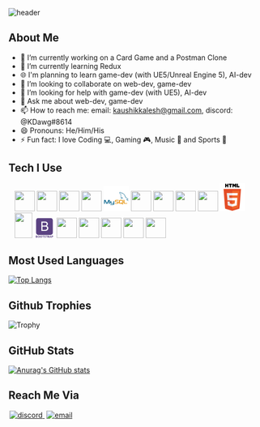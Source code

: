 ![header](https://capsule-render.vercel.app/api?type=waving&color=gradient&height=400&section=header&text=👋Hey%20there!%20I%20am%20Kaushik👦&fontSize=57&reversal=true&desc=I%20am%20a%20highschooler%20who%20loves%20coding!&animation=fadeIn&descSize=26&descAlignY=62&section=header)

## About Me
- 🔭 I’m currently working on a Card Game and a Postman Clone
- 🌱 I’m currently learning Redux
- 🌐 I'm planning to learn game-dev (with UE5/Unreal Engine 5), AI-dev
- 👯 I’m looking to collaborate on web-dev, game-dev
- 🤔 I’m looking for help with game-dev (with UE5), AI-dev
- 💬 Ask me about web-dev, game-dev
- 📫 How to reach me: email: kaushikkalesh@gmail.com, discord: @KDawg#8614
- 😄 Pronouns: He/Him/His
- ⚡ Fun fact: I love Coding 💻, Gaming 🎮, Music 🎵 and Sports 🏏

## Tech I Use
<p style="margin-left: 12px;">
    <img width="40px" height="40px" src="https://img.icons8.com/color/48/000000/c-plus-plus-logo.png">
    <img width="40px" height="40px" src="https://img.icons8.com/ios/50/000000/unreal-engine--v1.png">
    <img width="40px" height="40px" src="https://img.icons8.com/color/48/000000/python--v2.png">
    <img width="40px" height="40px" src="https://www.vectorlogo.zone/logos/pocoo_flask/pocoo_flask-icon.svg">
    <img width="50px" height="50px" src="https://raw.githubusercontent.com/devicons/devicon/master/icons/mysql/mysql-original-wordmark.svg">
    <img width="40px" height="40px" src="https://img.icons8.com/color/48/000000/postgreesql.png">
    <img width="40px" height="40px" src="https://img.icons8.com/color/452/mongodb.png">
    <img width="40px" height="40px" src="https://img.icons8.com/ultraviolet/50/000000/react--v2.png"/>
    <img width="40px" height="40px" src="https://cdn.iconscout.com/icon/free/png-512/node-js-1174925.png">
    <img width="50px" height="55px" src="https://raw.githubusercontent.com/devicons/devicon/master/icons/html5/html5-original-wordmark.svg">
    <img width="35px" height="50px" src="https://upload.wikimedia.org/wikipedia/commons/thumb/3/3d/CSS.3.svg/1200px-CSS.3.svg.png">
    <img width="40px" height="40px" src="https://raw.githubusercontent.com/devicons/devicon/master/icons/bootstrap/bootstrap-plain-wordmark.svg">
    <img width="40px" height="40px" src="https://upload.wikimedia.org/wikipedia/commons/6/6a/JavaScript-logo.png">
    <img width="40px" height="40px" src="https://www.vectorlogo.zone/logos/gnu_bash/gnu_bash-icon.svg">
    <img width="40px" height="40px" src="https://git-scm.com/images/logos/downloads/Git-Icon-1788C.png">
    <img width="40px" height="40px" src="https://www.vectorlogo.zone/logos/getpostman/getpostman-icon.svg">
    <img width="40px" height="40px" src="https://upload.wikimedia.org/wikipedia/commons/thumb/9/9a/Visual_Studio_Code_1.35_icon.svg/2048px-Visual_Studio_Code_1.35_icon.svg.png">
</p>

## Most Used Languages
[![Top Langs](https://github-readme-stats.vercel.app/api/top-langs/?username=Kaushik-Kalesh&layout=compact&theme=tokyonight)](https://github.com/anuraghazra/github-readme-stats)

## Github Trophies
![Trophy](https://github-profile-trophy.vercel.app/?username=Kaushik-Kalesh&theme=radical&row=1&margin-w=5)

## GitHub Stats
[![Anurag's GitHub stats](https://github-readme-stats.vercel.app/api?username=Kaushik-Kalesh&show_icons=true&theme=tokyonight)](https://github.com/anuraghazra/github-readme-stats)

## Reach Me Via
<a style="margin:0px 2px;" href="https://discordapp.com/users/750577384104919061">
    <img width="40px" height="40px" src="https://www.freepnglogos.com/uploads/discord-logo-png/discord-logo-logodownload-download-logotipos-1.png" alt="discord">
</a>
<a style="margin:0px 2px;" href="mailto:kaushikkalesh@gmail.com">
    <img width="40px" height="40px" src="https://upload.wikimedia.org/wikipedia/commons/thumb/e/ec/Circle-icons-mail.svg/1200px-Circle-icons-mail.svg.png" alt="email">
</a>
